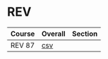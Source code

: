 # REV

| Course | Overall | Section |
| ------ | ------- | ------- |
| REV 87 | [csv](https://github.com/UCSD-Historical-Enrollment-Data/2024Spring/blob/main/overall/REV%2087.csv) |  |
